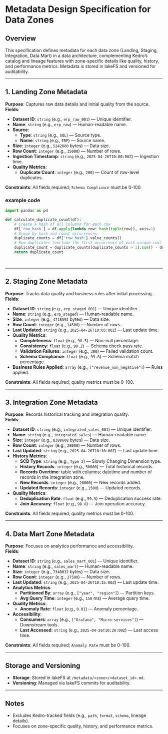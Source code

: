 
# Metadata Design Specification for Data Zones

## Overview
This specification defines metadata for each data zone (Landing, Staging, Integration, Data Mart) in a data architecture, complementing Kedro’s catalog and lineage features with zone-specific details like quality, history, and performance metrics. Metadata is stored in lakeFS and versioned for auditability.

---

## 1. Landing Zone Metadata
**Purpose**: Captures raw data details and initial quality from the source.  
**Fields**:  
- **Dataset ID**: `string` (e.g., `erp_raw_001`) — Unique identifier.  
- **Name**: `string` (e.g., `erp_raw`) — Human-readable name.  
- **Source**:  
  - **Type**: `string` (e.g., `SQL`) — Source type.  
  - **Name**: `string` (e.g., `ERP`) — Source name.  
- **Size**: `integer` (e.g., `5242880` bytes) — Data size.  
- **Row Count**: `integer` (e.g., `15000`) — Number of rows.  
- **Ingestion Timestamp**: `string` (e.g., `2025-04-26T10:00:00Z`) — Ingestion time.  
- **Quality Metrics**:  
  - **Duplicate Count**: `integer` (e.g., `200`) — Count of row-level duplicates.  


**Constraints**: All fields required; `Schema Compliance` must be 0-100.


### example code
```python
import pandas as pd

def calculate_duplicate_count(df):
    # Create a hash of all columns for each row
    df['row_hash'] = df.apply(lambda row: hash(tuple(row)), axis=1)
    # Group by hash and count occurrences
    duplicate_counts = df['row_hash'].value_counts()
    # Sum duplicates (exclude the first occurrence of each unique row)
    duplicate_count = duplicate_counts[duplicate_counts > 1].sum() - duplicate_counts[duplicate_counts > 1].count()
    return duplicate_count

    
```
---

## 2. Staging Zone Metadata
**Purpose**: Tracks data quality and business rules after initial processing.  
**Fields**:  
- **Dataset ID**: `string` (e.g., `erp_staged_001`) — Unique identifier.  
- **Name**: `string` (e.g., `erp_staged`) — Human-readable name.  
- **Size**: `integer` (e.g., `4718592` bytes) — Data size.  
- **Row Count**: `integer` (e.g., `14500`) — Number of rows.  
- **Last Updated**: `string` (e.g., `2025-04-26T10:05:00Z`) — Last update time.  
- **Quality Metrics**:  
  - **Completeness**: `float` (e.g., `98.5`) — Non-null percentage.  
  - **Consistency**: `float` (e.g., `99.2`) — Schema check pass rate.  
  - **Validation Failures**: `integer` (e.g., `300`) — Failed validation count.
  - **Schema Compliance**: `float` (e.g., `99.8`) — Schema match percentage.  
- **Business Rules Applied**: `array` (e.g., `["revenue_non_negative"]`) — Rules applied.  

**Constraints**: All fields required; quality metrics must be 0-100.

---

## 3. Integration Zone Metadata
**Purpose**: Records historical tracking and integration quality.  
**Fields**:  
- **Dataset ID**: `string` (e.g., `integrated_sales_001`) — Unique identifier.  
- **Name**: `string` (e.g., `integrated_sales`) — Human-readable name.  
- **Size**: `integer` (e.g., `8388608` bytes) — Data size.  
- **Row Count**: `integer` (e.g., `28000`) — Number of rows.  
- **Last Updated**: `string` (e.g., `2025-04-26T10:10:00Z`) — Last update time.  
- **History Metrics**:  
  - **SCD Type**: `string` (e.g., `Type 2`) — Slowly Changing Dimension type.  
  - **History Records**: `integer` (e.g., `50000`) — Total historical records.
  - **Records Overtime**: table with columns; datetime and number of records in the integration zone.  
  - **New Records**: `integer` (e.g., `28000`) — New records added.  
  - **Updated Records**: `integer` (e.g., `1500`) — Updated records.  
- **Quality Metrics**:  
  - **Deduplication Rate**: `float` (e.g., `99.5`) — Deduplication success rate.  
  - **Join Accuracy**: `float` (e.g., `98.8`) — Join operation accuracy.  

**Constraints**: All fields required; quality metrics must be 0-100.

---

## 4. Data Mart Zone Metadata
**Purpose**: Focuses on analytics performance and accessibility.  
**Fields**:  
- **Dataset ID**: `string` (e.g., `sales_mart_001`) — Unique identifier.  
- **Name**: `string` (e.g., `sales_mart`) — Human-readable name.  
- **Size**: `integer` (e.g., `7340032` bytes) — Data size.  
- **Row Count**: `integer` (e.g., `27500`) — Number of rows.  
- **Last Updated**: `string` (e.g., `2025-04-26T10:15:00Z`) — Last update time.  
- **Analytics Metrics**:  
  - **Partitioned By**: `array` (e.g., `["year", "region"]`) — Partition keys.  
  - **Avg Query Time**: `integer` (e.g., `150` ms) — Average query time.  
- **Quality Metrics**:  
  - **Anomaly Rate**: `float` (e.g., `0.01`) — Anomaly percentage.  
- **Accessibility**:  
  - **Consumers**: `array` (e.g., `["Grafana", "Micro-services"]`) — Downstream tools.  
  - **Last Accessed**: `string` (e.g., `2025-04-26T10:20:00Z`) — Last access time.  

**Constraints**: All fields required; `Anomaly Rate` must be 0-100.

---

## Storage and Versioning
- **Storage**: Stored in lakeFS at `/metadata/<zone>/<dataset_id>.md`.  
- **Versioning**: Managed via lakeFS commits for auditability.

---

## Notes
- Excludes Kedro-tracked fields (e.g., `path`, `format`, `schema`, lineage details).  
- Focuses on zone-specific quality, history, and performance metrics.
